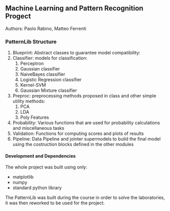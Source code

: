 ## Machine Learning and Pattern Recognition Progect
Authors: Paolo Rabino, Matteo Ferrenti

### PatternLib Structure
1. Blueprint: Abstract classes to guarantee model compatibility:
2. Classifier: models for classification:
   1. Perceptron
   2. Gaussian classifier
   3. NaiveBayes classifier
   4. Logistic Regression classifier
   5. Kernel-SVM
   6. Gaussian Mixture classifier
3. Preproc: preprocessing methods proposed in class and other simple utility methods:
   1. PCA
   2. LDA
   3. Poly Features
4. Probability: Various functions that are used for probability calculations and miscellaneous tasks 
5. Validation: Functions for computing scores and plots of results 
6. Pipeline: Data Pipeline and jointer supermodels to build the final model using the costruction blocks defined in the other modules

#### Development and Dependencies
The whole project was built using only:
* matplotlib
* numpy
* standard python library   

The PatternLib was built during the course in order to solve the
laboratories, it was then reworked to be used for the project.

